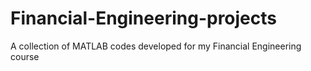 # Financial-Engineering-projects
A collection of MATLAB codes developed for my Financial Engineering course
